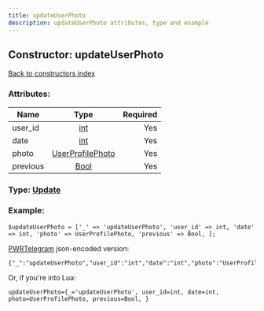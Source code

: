 ```yaml
---
title: updateUserPhoto
description: updateUserPhoto attributes, type and example
---
```

## Constructor: updateUserPhoto  
[Back to constructors index](index.md)



### Attributes:

| Name     |    Type       | Required |
|----------|:-------------:|---------:|
|user\_id|[int](../types/int.md) | Yes|
|date|[int](../types/int.md) | Yes|
|photo|[UserProfilePhoto](../types/UserProfilePhoto.md) | Yes|
|previous|[Bool](../types/Bool.md) | Yes|



### Type: [Update](../types/Update.md)


### Example:

```
$updateUserPhoto = ['_' => 'updateUserPhoto', 'user_id' => int, 'date' => int, 'photo' => UserProfilePhoto, 'previous' => Bool, ];
```  

[PWRTelegram](https://pwrtelegram.xyz) json-encoded version:

```
{"_":"updateUserPhoto","user_id":"int","date":"int","photo":"UserProfilePhoto","previous":"Bool"}
```


Or, if you're into Lua:  


```
updateUserPhoto={_='updateUserPhoto', user_id=int, date=int, photo=UserProfilePhoto, previous=Bool, }

```


